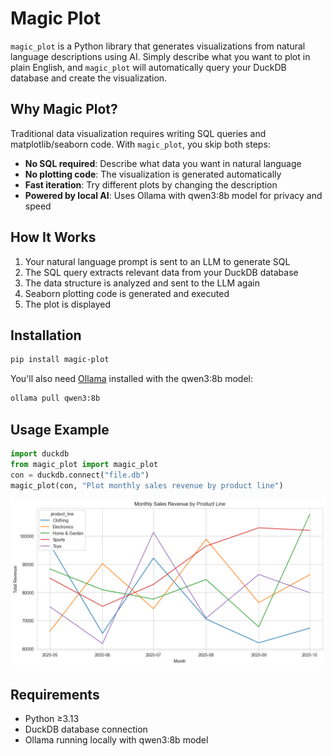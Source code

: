 # Magic Plot

`magic_plot` is a Python library that generates visualizations from natural language descriptions using AI. Simply describe what you want to plot in plain English, and `magic_plot` will automatically query your DuckDB database and create the visualization.

## Why Magic Plot?

Traditional data visualization requires writing SQL queries and matplotlib/seaborn code. With `magic_plot`, you skip both steps:

- **No SQL required**: Describe what data you want in natural language
- **No plotting code**: The visualization is generated automatically
- **Fast iteration**: Try different plots by changing the description
- **Powered by local AI**: Uses Ollama with qwen3:8b model for privacy and speed

## How It Works

1. Your natural language prompt is sent to an LLM to generate SQL
2. The SQL query extracts relevant data from your DuckDB database
3. The data structure is analyzed and sent to the LLM again
4. Seaborn plotting code is generated and executed
5. The plot is displayed

## Installation

```bash
pip install magic-plot
```

You'll also need [Ollama](https://ollama.ai/) installed with the qwen3:8b model:

```bash
ollama pull qwen3:8b
```

## Usage Example

```python
import duckdb
from magic_plot import magic_plot
con = duckdb.connect("file.db")
magic_plot(con, "Plot monthly sales revenue by product line")
```

![png](example_plot.png)

## Requirements

- Python ≥3.13
- DuckDB database connection
- Ollama running locally with qwen3:8b model
